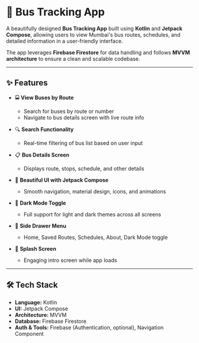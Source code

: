# 🚌 Bus Tracking App

A beautifully designed **Bus Tracking App** built using **Kotlin** and **Jetpack Compose**, allowing users to view Mumbai's bus routes, schedules, and detailed information in a user-friendly interface.

The app leverages **Firebase Firestore** for data handling and follows **MVVM architecture** to ensure a clean and scalable codebase.

---

## ✨ Features

- 🚍 **View Buses by Route**
  - Search for buses by route or number
  - Navigate to bus details screen with live route info

- 🔍 **Search Functionality**
  - Real-time filtering of bus list based on user input

- 📋 **Bus Details Screen**
  - Displays route, stops, schedule, and other details

- 🎨 **Beautiful UI with Jetpack Compose**
  - Smooth navigation, material design, icons, and animations

- 🌙 **Dark Mode Toggle**
  - Full support for light and dark themes across all screens

- 🧭 **Side Drawer Menu**
  - Home, Saved Routes, Schedules, About, Dark Mode toggle

- 📱 **Splash Screen**
  - Engaging intro screen while app loads

---

## 🛠️ Tech Stack

- **Language:** Kotlin
- **UI:** Jetpack Compose
- **Architecture:** MVVM
- **Database:** Firebase Firestore
- **Auth & Tools:** Firebase (Authentication, optional), Navigation Component


